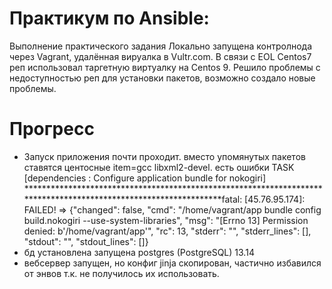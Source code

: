 # Практикум по Ansible:

Выполнение практического задания 
Локально запущена контролнода через Vagrant, удалённая вируалка в Vultr.com.
В связи с EOL Centos7 реп использовал таргетную виртуалку на Centos 9.
Решило проблемы с недоступностью реп для установки пакетов, возможно создало новые проблемы. 

# Прогресс

- Запуск приложения почти проходит. вместо упомянутых пакетов ставятся центосные item=gcc libxml2-devel. есть ошибки 
TASK [dependencies : Configure application bundle for nokogiri] *****************************************************************************************************************fatal: [45.76.95.174]: FAILED! => {"changed": false, "cmd": "/home/vagrant/app bundle config build.nokogiri --use-system-libraries", "msg": "[Errno 13] Permission denied: b'/home/vagrant/app'", "rc": 13, "stderr": "", "stderr_lines": [], "stdout": "", "stdout_lines": []}
- бд установлена запущена postgres (PostgreSQL) 13.14
- вебсервер запущен, но конфиг jinja скопирован, частично избавился от энвов т.к. не получилось их использовать. 